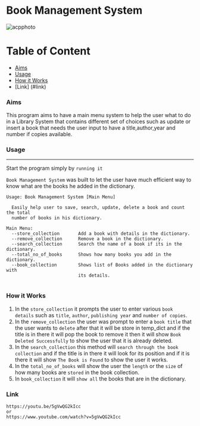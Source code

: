 # Book Management System

![acpphoto](https://user-images.githubusercontent.com/112869392/206493802-6e7d4c9f-c3a8-419b-927a-3122ddeb0921.png)


Table of Content
========

* [Aims](#aims)
* [Usage](#usage)
* [How it Works](#how-it-works)
* [Link] (#link)



### Aims
This program aims to have a main menu system to help the user what to do in a Library System that contains different set of choices such as update or insert a book that needs the user input to have a title,author,year and number if copies available.


### Usage
---
Start the program simply by `running it`

`Book Management System` was built to let the user have much efficient way to know what are the books he added in the dictionary.

```shell
Usage: Book Management System [Main Menu]

  Easily help user to save, search, update, delete a book and count the total 
  number of books in his dictionary.
  
Main Menu:
  --store_collection       Add a book with details in the dictionary.
  --remove_collection      Remove a book in the dictionary.
  --search_collection      Search the name of a book if its in the dictionary.
  --total_no_of_books      Shows how many books you add in the dictionary.
  --book_collection        Shows list of Books added in the dictionary with 
                           its details.
                           
```

### How it Works
1. In the `store_collection` it prompts the user to enter various `book details` such as `title`, `author`, `publishing year` and `number of copies`.
2. In the `remove_collection` the user was prompt to enter a `book title` that the user wants to `delete` after that it will be store in temp_dict and if the title is in there it will pop the book to remove it then it will show `Book Deleted Successfully` to show the user that it is already deleted.
3. In the `search_collection` this method will `search through the book collection` and if the title is in there it will look for its position and if it is there it will show `The Book is Found` to show the user it works.
4. In the `total_no_of_books` will show the user the `length` or the `size` of how many books are `stored` in the book collection.
5. In `book_collection` it will `show all` the books that are in the dictionary.


### Link
    https://youtu.be/5gVwQG2kIcc
    or
    https://www.youtube.com/watch?v=5gVwQG2kIcc
